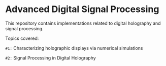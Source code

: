 # Advanced Digital Signal Processing
 This repository contains implementations related to digital holography and signal processing.
 
 Topics covered:
 
  `#1:` Characterizing holographic displays via numerical simulations 

  `#2:` Signal Processing in Digital Holography
